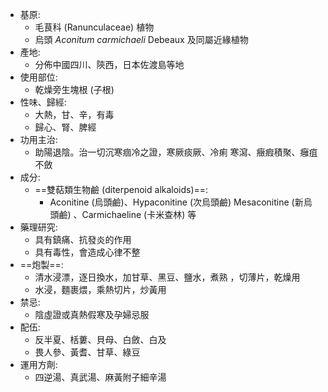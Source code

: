 - 基原:
	- 毛茛科 (Ranunculaceae) 植物
	- 烏頭 *Aconitum carmichaeli* Debeaux 及同屬近緣植物 
- 產地:
	- 分佈中國四川、陝西，日本佐渡島等地 
- 使用部位: 
	- 乾燥旁生塊根 (子根) 
- 性味、歸經: 
	- 大熱，甘、辛，有毒
	- 歸心、腎、脾經 
- 功用主治: 
	- 助陽退陰。治一切沉寒痼冷之證，寒厥痰厥、冷痢 寒瀉、癥瘕積聚、癰疽不斂
- 成分:
	- ==雙萜類生物鹼 (diterpenoid alkaloids)==:
		- Aconitine (烏頭鹼)、Hypaconitine (次烏頭鹼) Mesaconitine (新烏頭鹼) 、Carmichaeline (卡米查林) 等
- 藥理研究: 
	- 具有鎮痛、抗發炎的作用 
	- 具有毒性，會造成心律不整 
- ==炮製==:
	- 清水浸漂，逐日換水，加甘草、黑豆、鹽水，煮熟 ，切薄片，乾燥用 
	- 水浸，麵裹煨，乘熱切片，炒黃用
- 禁忌:
	- 陰虛證或真熱假寒及孕婦忌服 
- 配伍:
	- 反半夏、栝蔞、貝母、白斂、白及 
	- 畏人參、黃耆、甘草、綠豆 
- 運用方劑: 
	- 四逆湯、真武湯、麻黃附子細辛湯